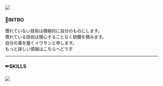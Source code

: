 <img src="https://capsule-render.vercel.app/api?type=waving&color=46B8FF&height=200&section=header&text=LEEWOOSANG'S%20PORTFOLIO&fontSize=40&animation=fadeIn&fontAlign=67&fontAlignY=36" />
<div>
<h3>👋<strong>INTRO</strong></h3>
慣れていない技術は積極的に自分のものにします。<br>
慣れている技術は慢心することなく研鑽を積みます。<br>
自分の事を磨くイウサンと申します。<br>
もっと詳しい情報はこちらへどうぞ<a></a>
</div>
<hr>
<div>
<h3>✏<strong>SKILLS</strong></h3>
</div>

<h3></h3>
<img src="https://capsule-render.vercel.app/api?type=waving&color=46B8FF&height=200&section=footer&20render&fontSize=90" />

